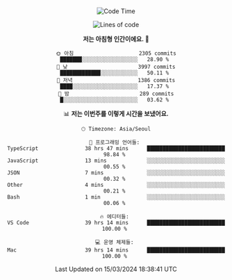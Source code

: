 <div align="center">

<br />

 <!--START_SECTION:waka-->
![Code Time](http://img.shields.io/badge/Code%20Time-2%2C260%20hrs%2027%20mins-blue)

![Lines of code](https://img.shields.io/badge/%EC%A0%80%EB%8A%94%20%EC%97%AC%ED%83%9C%EA%B9%8C%EC%A7%80%20-4.3%20million%20%EC%A4%84%EC%9D%98%20%EC%BD%94%EB%93%9C%EB%A5%BC%20%EC%9E%91%EC%84%B1%ED%96%88%EC%96%B4%EC%9A%94.-blue)

**저는 아침형 인간이에요. 🐤** 

```text
🌞 아침                     2305 commits        ███████░░░░░░░░░░░░░░░░░░   28.90 % 
🌆 낮　                     3997 commits        █████████████░░░░░░░░░░░░   50.11 % 
🌃 저녁                     1386 commits        ████░░░░░░░░░░░░░░░░░░░░░   17.37 % 
🌙 밤　                     289 commits         █░░░░░░░░░░░░░░░░░░░░░░░░   03.62 % 
```


📊 **저는 이번주를 이렇게 시간을 보냈어요.** 

```text
🕑︎ Timezone: Asia/Seoul

💬 프로그래밍 언어들: 
TypeScript               38 hrs 47 mins      █████████████████████████   98.84 % 
JavaScript               13 mins             ░░░░░░░░░░░░░░░░░░░░░░░░░   00.55 % 
JSON                     7 mins              ░░░░░░░░░░░░░░░░░░░░░░░░░   00.32 % 
Other                    4 mins              ░░░░░░░░░░░░░░░░░░░░░░░░░   00.21 % 
Bash                     1 min               ░░░░░░░░░░░░░░░░░░░░░░░░░   00.06 % 

🔥 에디터들: 
VS Code                  39 hrs 14 mins      █████████████████████████   100.00 % 

💻 운영 체제들: 
Mac                      39 hrs 14 mins      █████████████████████████   100.00 % 
```


 Last Updated on 15/03/2024 18:38:41 UTC
<!--END_SECTION:waka-->

</div>
